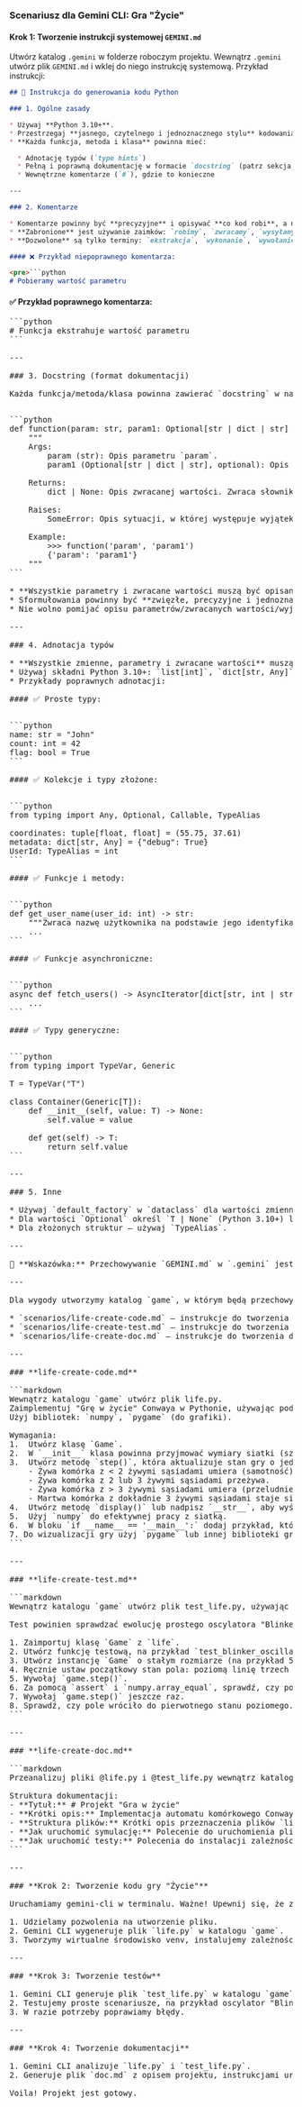### **Scenariusz dla Gemini CLI: Gra "Życie"**

#### **Krok 1: Tworzenie instrukcji systemowej `GEMINI.md`**

Utwórz katalog `.gemini` w folderze roboczym projektu. Wewnątrz `.gemini` utwórz plik `GEMINI.md` i wklej do niego instrukcję systemową. Przykład instrukcji:

````markdown
## 📘 Instrukcja do generowania kodu Python

### 1. Ogólne zasady

* Używaj **Python 3.10+**.
* Przestrzegaj **jasnego, czytelnego i jednoznacznego stylu** kodowania.
* **Każda funkcja, metoda i klasa** powinna mieć:

  * Adnotację typów (`type hints`)
  * Pełną i poprawną dokumentację w formacie `docstring` (patrz sekcja 3)
  * Wewnętrzne komentarze (`#`), gdzie to konieczne

---

### 2. Komentarze

* Komentarze powinny być **precyzyjne** i opisywać **co kod robi**, a nie «co robimy».
* **Zabronione** jest używanie zaimków: `robimy`, `zwracamy`, `wysyłamy`, `przechodzimy` itp.
* **Dozwolone** są tylko terminy: `ekstrakcja`, `wykonanie`, `wywołanie`, `zamiana`, `sprawdzenie`, `wysyłanie`, `Funkcja wykonuje`, `Funkcja zmienia wartość` itp.

#### ❌ Przykład niepoprawnego komentarza:

<pre>```python
# Pobieramy wartość parametru
````

#### ✅ Przykład poprawnego komentarza:

<pre>```python
# Funkcja ekstrahuje wartość parametru
```

---

### 3. Docstring (format dokumentacji)

Każda funkcja/metoda/klasa powinna zawierać `docstring` w następującym formacie:

<pre>```python
def function(param: str, param1: Optional[str | dict | str] = None) -> dict | None:
    """
    Args:
        param (str): Opis parametru `param`.
        param1 (Optional[str | dict | str], optional): Opis parametru `param1`. Domyślnie `None`.

    Returns:
        dict | None: Opis zwracanej wartości. Zwraca słownik lub `None`.

    Raises:
        SomeError: Opis sytuacji, w której występuje wyjątek `SomeError`.

    Example:
        >>> function('param', 'param1')
        {'param': 'param1'}
    """
```

* **Wszystkie parametry i zwracane wartości muszą być opisane.**
* Sformułowania powinny być **zwięzłe, precyzyjne i jednoznaczne**.
* Nie wolno pomijać opisu parametrów/zwracanych wartości/wyjątków.

---

### 4. Adnotacja typów

* **Wszystkie zmienne, parametry i zwracane wartości** muszą być adnotowane.
* Używaj składni Python 3.10+: `list[int]`, `dict[str, Any]`, `str | None`, itp.
* Przykłady poprawnych adnotacji:

#### ✅ Proste typy:

<pre>```python
name: str = "John"
count: int = 42
flag: bool = True
```

#### ✅ Kolekcje i typy złożone:

<pre>```python
from typing import Any, Optional, Callable, TypeAlias

coordinates: tuple[float, float] = (55.75, 37.61)
metadata: dict[str, Any] = {"debug": True}
UserId: TypeAlias = int
```

#### ✅ Funkcje i metody:

<pre>```python
def get_user_name(user_id: int) -> str:
    """Zwraca nazwę użytkownika na podstawie jego identyfikatora."""
    ...
```

#### ✅ Funkcje asynchroniczne:

<pre>```python
async def fetch_users() -> AsyncIterator[dict[str, int | str]]:
    ...
```

#### ✅ Typy generyczne:

<pre>```python
from typing import TypeVar, Generic

T = TypeVar("T")

class Container(Generic[T]):
    def __init__(self, value: T) -> None:
        self.value = value

    def get(self) -> T:
        return self.value
```

---

### 5. Inne

* Używaj `default_factory` w `dataclass` dla wartości zmiennych (`list`, `dict`).
* Dla wartości `Optional` określ `T | None` (Python 3.10+) lub `Optional[T]`.
* Dla złożonych struktur — używaj `TypeAlias`.

---

📌 **Wskazówka:** Przechowywanie `GEMINI.md` w `.gemini` jest standardową praktyką dla gemini-cli. Podczas generowania kodu zawsze dołączaj adnotację typów, `docstring` i unikaj subiektywnych sformułowań w komentarzach. Celem jest jak najdokładniejsza, odtwarzalna i sformalizowana struktura kodu.

---

Dla wygody utworzymy katalog `game`, w którym będą przechowywane pliki projektu, oraz katalog `scenarios`, w którym będą przechowywane scenariusze dla Gemini CLI:

* `scenarios/life-create-code.md` — instrukcje do tworzenia kodu gry "Życie"
* `scenarios/life-create-test.md` — instrukcje do tworzenia testów
* `scenarios/life-create-doc.md` — instrukcje do tworzenia dokumentacji

---

### **life-create-code.md**

```markdown
Wewnątrz katalogu `game` utwórz plik life.py. 
Zaimplementuj "Grę w życie" Conwaya w Pythonie, używając podejścia obiektowego.
Użyj bibliotek: `numpy`, `pygame` (do grafiki).

Wymagania:
1.  Utwórz klasę `Game`.
2.  W `__init__` klasa powinna przyjmować wymiary siatki (szerokość, wysokość) i tworzyć losowe pole początkowe.
3.  Utwórz metodę `step()`, która aktualizuje stan gry o jeden krok:
    - Żywa komórka z < 2 żywymi sąsiadami umiera (samotność).
    - Żywa komórka z 2 lub 3 żywymi sąsiadami przeżywa.
    - Żywa komórka z > 3 żywymi sąsiadami umiera (przeludnienie).
    - Martwa komórka z dokładnie 3 żywymi sąsiadami staje się żywa (narodziny).
4.  Utwórz metodę `display()` lub nadpisz `__str__`, aby wyświetlać pole w konsoli ('■' dla żywej komórki, ' ' dla martwej).
5.  Użyj `numpy` do efektywnej pracy z siatką.
6.  W bloku `if __name__ == '__main__':` dodaj przykład, który tworzy grę i uruchamia symulację z niewielkim opóźnieniem między krokami.
7. Do wizualizacji gry użyj `pygame` lub innej biblioteki graficznej.
```

---

### **life-create-test.md**

```markdown
Wewnątrz katalogu `game` utwórz plik test_life.py, używając kontekstu z pliku @life.py. Użyj frameworka pytest.

Test powinien sprawdzać ewolucję prostego oscylatora "Blinker":

1. Zaimportuj klasę `Game` z `life`.
2. Utwórz funkcję testową, na przykład `test_blinker_oscillation`.
3. Utwórz instancję `Game` o stałym rozmiarze (na przykład 5x5).
4. Ręcznie ustaw początkowy stan pola: poziomą linię trzech żywych komórek w centrum.
5. Wywołaj `game.step()`.
6. Za pomocą `assert` i `numpy.array_equal`, sprawdź, czy pole zmieniło się na pionową linię trzech komórek.
7. Wywołaj `game.step()` jeszcze raz.
8. Sprawdź, czy pole wróciło do pierwotnego stanu poziomego.
```

---

### **life-create-doc.md**

```markdown
Przeanalizuj pliki @life.py i @test_life.py wewnątrz katalogu `game` i na ich podstawie utwórz plik dokumentacji doc.md.

Struktura dokumentacji:
- **Tytuł:** # Projekt "Gra w życie"
- **Krótki opis:** Implementacja automatu komórkowego Conwaya.
- **Struktura plików:** Krótki opis przeznaczenia plików `life.py` i `test_life.py`.
- **Jak uruchomić symulację:** Polecenie do uruchomienia pliku głównego (`python life.py`).
- **Jak uruchomić testy:** Polecenia do instalacji zależności (`pip install pytest numpy`) i uruchomienia testów (`pytest`).
```

---

### **Krok 2: Tworzenie kodu gry "Życie"**

Uruchamiamy gemini-cli w terminalu. Ważne! Upewnij się, że znajdujesz się w katalogu, w którym znajduje się `.gemini/GEMINI.md`.

1. Udzielamy pozwolenia na utworzenie pliku.
2. Gemini CLI wygeneruje plik `life.py` w katalogu `game`.
3. Tworzymy wirtualne środowisko venv, instalujemy zależności i uruchamiamy grę.

---

### **Krok 3: Tworzenie testów**

1. Gemini CLI generuje plik `test_life.py` w katalogu `game`.
2. Testujemy proste scenariusze, na przykład oscylator "Blinker".
3. W razie potrzeby poprawiamy błędy.

---

### **Krok 4: Tworzenie dokumentacji**

1. Gemini CLI analizuje `life.py` i `test_life.py`.
2. Generuje plik `doc.md` z opisem projektu, instrukcjami uruchamiania gry i testów.

Voila! Projekt jest gotowy.
